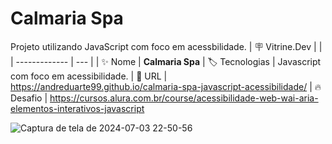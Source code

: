 # Calmaria Spa

Projeto utilizando JavaScript com foco em acessbilidade.
| :placard: Vitrine.Dev |     |
| -------------  | --- |
| :sparkles: Nome        | **Calmaria Spa**
| :label: Tecnologias | Javascript com foco em acessibilidade.
| :rocket: URL         | https://andreduarte99.github.io/calmaria-spa-javascript-acessibilidade/
| :fire: Desafio     | https://cursos.alura.com.br/course/acessibilidade-web-wai-aria-elementos-interativos-javascript
<!-- Inserir imagem com a #vitrinedev ao final do link -->


![Captura de tela de 2024-07-03 22-50-56](https://github.com/andreduarte99/calmaria-spa/assets/42449246/7be4efbe-107d-4929-8f37-1065a9a1c763#vitrinedev)

